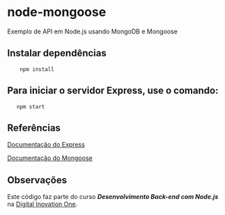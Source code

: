 # node-mongoose
Exemplo de API em Node.js usando MongoDB e Mongoose

## Instalar dependências
```
    npm install
```

## Para iniciar o servidor Express, use o comando:

```
   npm start
```



## Referências
[Documentação do Express](https://expressjs.com)

[Documentação do Mongoose](https://mongoosejs.com)

## Observações
Este código faz parte do curso **_Desenvolvimento Back-end com Node.js_** na [Digital Inovation One](https://digitalinnovation.one).
